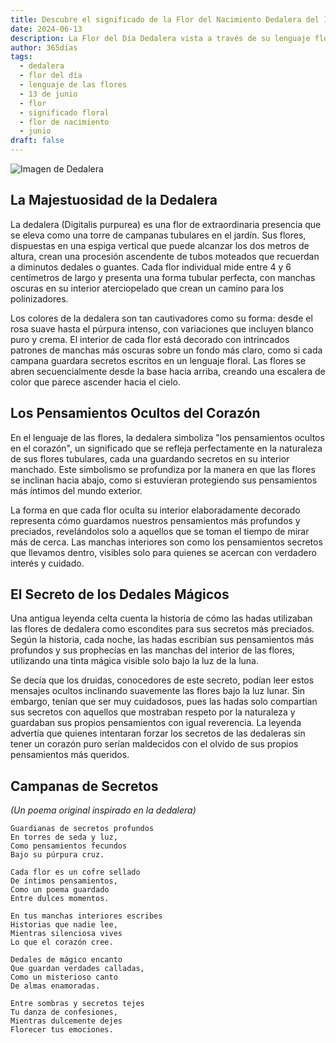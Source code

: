 ```yaml
---
title: Descubre el significado de la Flor del Nacimiento Dedalera del 13 de junio
date: 2024-06-13
description: La Flor del Día Dedalera vista a través de su lenguaje floral e historias
author: 365días
tags:
  - dedalera
  - flor del día
  - lenguaje de las flores
  - 13 de junio
  - flor
  - significado floral
  - flor de nacimiento
  - junio
draft: false
---
```


![Imagen de Dedalera](https://cdn.pixabay.com/photo/2022/07/29/02/38/flowers-7350909_960_720.jpg#center#center)


## La Majestuosidad de la Dedalera

La dedalera (Digitalis purpurea) es una flor de extraordinaria presencia que se eleva como una torre de campanas tubulares en el jardín. Sus flores, dispuestas en una espiga vertical que puede alcanzar los dos metros de altura, crean una procesión ascendente de tubos moteados que recuerdan a diminutos dedales o guantes. Cada flor individual mide entre 4 y 6 centímetros de largo y presenta una forma tubular perfecta, con manchas oscuras en su interior aterciopelado que crean un camino para los polinizadores.

Los colores de la dedalera son tan cautivadores como su forma: desde el rosa suave hasta el púrpura intenso, con variaciones que incluyen blanco puro y crema. El interior de cada flor está decorado con intrincados patrones de manchas más oscuras sobre un fondo más claro, como si cada campana guardara secretos escritos en un lenguaje floral. Las flores se abren secuencialmente desde la base hacia arriba, creando una escalera de color que parece ascender hacia el cielo.

## Los Pensamientos Ocultos del Corazón

En el lenguaje de las flores, la dedalera simboliza "los pensamientos ocultos en el corazón", un significado que se refleja perfectamente en la naturaleza de sus flores tubulares, cada una guardando secretos en su interior manchado. Este simbolismo se profundiza por la manera en que las flores se inclinan hacia abajo, como si estuvieran protegiendo sus pensamientos más íntimos del mundo exterior.

La forma en que cada flor oculta su interior elaboradamente decorado representa cómo guardamos nuestros pensamientos más profundos y preciados, revelándolos solo a aquellos que se toman el tiempo de mirar más de cerca. Las manchas interiores son como los pensamientos secretos que llevamos dentro, visibles solo para quienes se acercan con verdadero interés y cuidado.

## El Secreto de los Dedales Mágicos

Una antigua leyenda celta cuenta la historia de cómo las hadas utilizaban las flores de dedalera como escondites para sus secretos más preciados. Según la historia, cada noche, las hadas escribían sus pensamientos más profundos y sus prophecías en las manchas del interior de las flores, utilizando una tinta mágica visible solo bajo la luz de la luna.

Se decía que los druidas, conocedores de este secreto, podían leer estos mensajes ocultos inclinando suavemente las flores bajo la luz lunar. Sin embargo, tenían que ser muy cuidadosos, pues las hadas solo compartían sus secretos con aquellos que mostraban respeto por la naturaleza y guardaban sus propios pensamientos con igual reverencia. La leyenda advertía que quienes intentaran forzar los secretos de las dedaleras sin tener un corazón puro serían maldecidos con el olvido de sus propios pensamientos más queridos.

## Campanas de Secretos
*(Un poema original inspirado en la dedalera)*

```
Guardianas de secretos profundos
En torres de seda y luz,
Como pensamientos fecundos
Bajo su púrpura cruz.

Cada flor es un cofre sellado
De íntimos pensamientos,
Como un poema guardado
Entre dulces momentos.

En tus manchas interiores escribes
Historias que nadie lee,
Mientras silenciosa vives
Lo que el corazón cree.

Dedales de mágico encanto
Que guardan verdades calladas,
Como un misterioso canto
De almas enamoradas.

Entre sombras y secretos tejes
Tu danza de confesiones,
Mientras dulcemente dejes
Florecer tus emociones.
```
